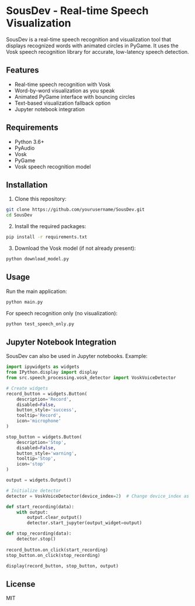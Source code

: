 # SousDev - Real-time Speech Visualization

SousDev is a real-time speech recognition and visualization tool that displays recognized words with animated circles in PyGame. It uses the Vosk speech recognition library for accurate, low-latency speech detection.

## Features

- Real-time speech recognition with Vosk
- Word-by-word visualization as you speak
- Animated PyGame interface with bouncing circles
- Text-based visualization fallback option
- Jupyter notebook integration

## Requirements

- Python 3.6+
- PyAudio
- Vosk
- PyGame
- Vosk speech recognition model

## Installation

1. Clone this repository:
```bash
git clone https://github.com/yourusername/SousDev.git
cd SousDev
```

2. Install the required packages:
```bash
pip install -r requirements.txt
```

3. Download the Vosk model (if not already present):
```bash
python download_model.py
```

## Usage

Run the main application:
```bash
python main.py
```

For speech recognition only (no visualization):
```bash
python test_speech_only.py
```

## Jupyter Notebook Integration

SousDev can also be used in Jupyter notebooks. Example:

```python
import ipywidgets as widgets
from IPython.display import display
from src.speech_processing.vosk_detector import VoskVoiceDetector

# Create widgets
record_button = widgets.Button(
    description='Record',
    disabled=False,
    button_style='success',
    tooltip='Record',
    icon='microphone'
)

stop_button = widgets.Button(
    description='Stop',
    disabled=False,
    button_style='warning',
    tooltip='Stop',
    icon='stop'
)

output = widgets.Output()

# Initialize detector
detector = VoskVoiceDetector(device_index=2)  # Change device_index as needed

def start_recording(data):
    with output:
        output.clear_output()
        detector.start_jupyter(output_widget=output)

def stop_recording(data):
    detector.stop()
    
record_button.on_click(start_recording)
stop_button.on_click(stop_recording)

display(record_button, stop_button, output)
```

## License

MIT 